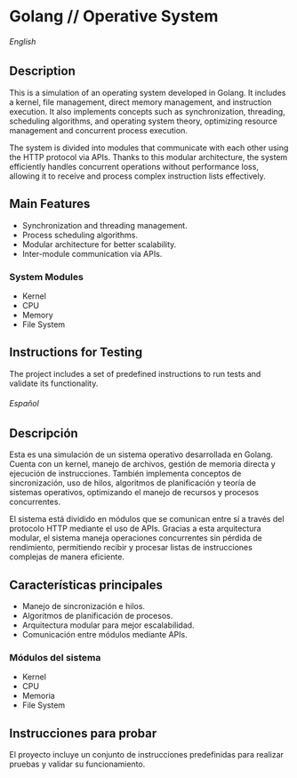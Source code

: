 # Golang // Operative System  

###### English

## Description  

This is a simulation of an operating system developed in Golang. It includes a kernel, file management, direct memory management, and instruction execution. It also implements concepts such as synchronization, threading, scheduling algorithms, and operating system theory, optimizing resource management and concurrent process execution.  

The system is divided into modules that communicate with each other using the HTTP protocol via APIs. Thanks to this modular architecture, the system efficiently handles concurrent operations without performance loss, allowing it to receive and process complex instruction lists effectively.  

## Main Features  

- Synchronization and threading management.  
- Process scheduling algorithms.  
- Modular architecture for better scalability.  
- Inter-module communication via APIs.  

### System Modules  

- Kernel  
- CPU  
- Memory  
- File System  

## Instructions for Testing  

The project includes a set of predefined instructions to run tests and validate its functionality.  

###### Español

## Descripción  

Esta es una simulación de un sistema operativo desarrollada en Golang. Cuenta con un kernel, manejo de archivos, gestión de memoria directa y ejecución de instrucciones. También implementa conceptos de sincronización, uso de hilos, algoritmos de planificación y teoría de sistemas operativos, optimizando el manejo de recursos y procesos concurrentes.  

El sistema está dividido en módulos que se comunican entre sí a través del protocolo HTTP mediante el uso de APIs. Gracias a esta arquitectura modular, el sistema maneja operaciones concurrentes sin pérdida de rendimiento, permitiendo recibir y procesar listas de instrucciones complejas de manera eficiente.  

## Características principales  

- Manejo de sincronización e hilos.  
- Algoritmos de planificación de procesos.  
- Arquitectura modular para mejor escalabilidad.  
- Comunicación entre módulos mediante APIs.  

### Módulos del sistema  

- Kernel  
- CPU  
- Memoria  
- File System  

## Instrucciones para probar  

El proyecto incluye un conjunto de instrucciones predefinidas para realizar pruebas y validar su funcionamiento.  

